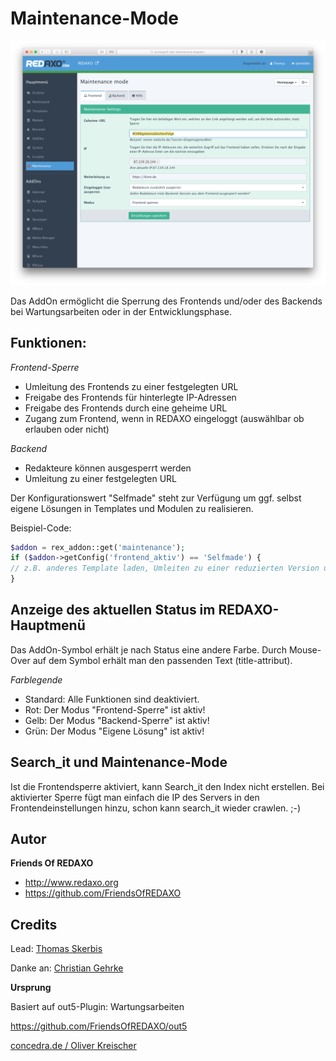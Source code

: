 # Maintenance-Mode 

![Screenshot](https://raw.githubusercontent.com/FriendsOfREDAXO/maintenance/assets/Maintenance.png)

Das AddOn ermöglicht die Sperrung des Frontends und/oder des Backends bei Wartungsarbeiten oder in der Entwicklungsphase. 

## Funktionen: 
*Frontend-Sperre*
- Umleitung des Frontends zu einer festgelegten URL
- Freigabe des Frontends für hinterlegte IP-Adressen
- Freigabe des Frontends durch eine geheime URL
- Zugang zum Frontend, wenn in REDAXO eingeloggt (auswählbar ob erlauben oder nicht)

*Backend*
- Redakteure können ausgesperrt werden
- Umleitung zu einer festgelegten URL

Der Konfigurationswert "Selfmade" steht zur Verfügung um ggf. selbst eigene Lösungen in Templates und Modulen zu realisieren. 

Beispiel-Code: 
``` php
$addon = rex_addon::get('maintenance');
if ($addon->getConfig('frontend_aktiv') == 'Selfmade') {
// z.B. anderes Template laden, Umleiten zu einer reduzierten Version usw. 
}
```

## Anzeige des aktuellen Status im REDAXO-Hauptmenü
Das AddOn-Symbol erhält je nach Status eine andere Farbe. Durch Mouse-Over auf dem Symbol erhält man den passenden Text (title-attribut). 

*Farblegende* 
- Standard: Alle Funktionen sind deaktiviert. 
- Rot: Der Modus "Frontend-Sperre" ist aktiv!
- Gelb: Der Modus "Backend-Sperre" ist aktiv!
- Grün: Der Modus "Eigene Lösung" ist aktiv! 

## Search_it und Maintenance-Mode 

Ist die Frontendsperre aktiviert, kann Search_it den Index nicht erstellen. 
Bei aktivierter Sperre fügt man einfach die IP des Servers in den Frontendeinstellungen hinzu, schon kann search_it wieder crawlen. ;-) 

## Autor

**Friends Of REDAXO**

* http://www.redaxo.org
* https://github.com/FriendsOfREDAXO


## Credits

Lead: [Thomas Skerbis](https://github.com/skerbis)

Danke an: [Christian Gehrke](https://github.com/chrison94)

**Ursprung**

Basiert auf out5-Plugin: Wartungsarbeiten 

https://github.com/FriendsOfREDAXO/out5

[concedra.de / Oliver Kreischer](http://concedra.de)
